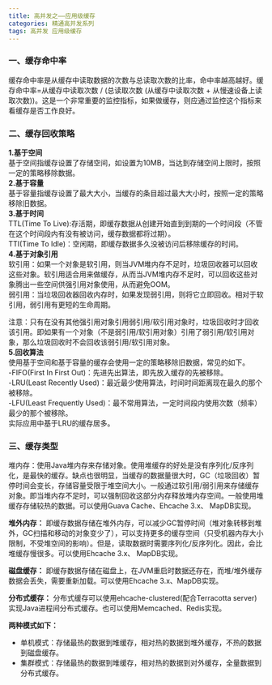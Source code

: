 ```yaml
---
title: 高并发之——应用级缓存
categories: 精通高并发系列
tags: 高并发 应用级缓存
---
```

### 一、缓存命中率

缓存命中率是从缓存中读取数据的次数与总读取次数的比率，命中率越高越好。缓存命中率=从缓存中读取次数 / (总读取次数 (从缓存中读取次数 +
从慢速设备上读取次数))。这是一个非常重要的监控指标，如果做缓存，则应通过监控这个指标来看缓存是否工作良好。

### 二、缓存回收策略

**1.基于空间**  
基于空间指缓存设置了存储空间，如设置为10MB，当达到存储空间上限时，按照一定的策略移除数据。  
 **2.基于容量**  
基于容量指缓存设置了最大大小，当缓存的条目超过最大大小时，按照一定的策略移除旧数据。  
 **3.基于时间**  
TTL(Time To Live):存活期，即缓存数据从创建开始直到到期的一个时间段（不管在这个时间段内有没有被访问，缓存数据都将过期）。  
TTI(Time To Idle)：空闲期，即缓存数据多久没被访问后移除缓存的时间。  
 **4.基于对象引用**  
软引用：如果一个对象是软引用，则当JVM堆内存不足时，垃圾回收器可以回收这些对象。软引用适合用来做缓存，从而当JVM堆内存不足时，可以回收这些对象腾出一些空间供强引用对象使用，从而避免OOM。  
弱引用：当垃圾回收器回收内存时，如果发现弱引用，则将它立即回收。相对于软引用，弱引用有更短的生命周期。

注意：只有在没有其他强引用对象引用弱引用/软引用对象时，垃圾回收时才回收该引用。即如果有一个对象（不是弱引用/软引用对象）引用了弱引用/软引用对象，那么垃圾回收时不会回收该弱引用/软引用对象。  
 **5.回收算法**  
使用基于空间和基于容量的缓存会使用一定的策略移除旧数据，常见的如下。  
-FIFO(First In First Out)：先进先出算法，即先放入缓存的先被移除。  
-LRU(Least Recently Used)：最近最少使用算法，时间时间距离现在最久的那个被移除。  
-LFU(Least Frequently Used)：最不常用算法，一定时间段内使用次数（频率）最少的那个被移除。  
实际应用中基于LRU的缓存居多。

### 三、缓存类型

堆内存：使用Java堆内存来存储对象。使用堆缓存的好处是没有序列化/反序列化，是最快的缓存。缺点也很明显，当缓存的数据量很大时，GC（垃圾回收）暂停时间会变长，存储容量受限于堆空间大小。一般通过软引用/弱引用来存储缓存对象。即当堆内存不足时，可以强制回收这部分内存释放堆内存空间。一般使用堆缓存存储较热的数据。可以使用Guava
Cache、Ehcache 3.x、 MapDB实现。

**堆外内存：**
即缓存数据存储在堆外内存，可以减少GC暂停时间（堆对象转移到堆外，GC扫描和移动的对象变少了），可以支持更多的缓存空间（只受机器内存大小限制，不受堆空间的影响）。但是，读取数据时需要序列化/反序列化。因此，会比堆缓存慢很多。可以使用Ehcache
3.x、 MapDB实现。

**磁盘缓存：** 即缓存数据存储在磁盘上，在JVM重启时数据还存在，而堆/堆外缓存数据会丢失，需要重新加载。可以使用Ehcache
3.x、MapDB实现。

**分布式缓存：** 分布式缓存可以使用ehcache-clustered(配合Terracotta
server)实现Java进程间分布式缓存。也可以使用Memcached、Redis实现。

**两种模式如下：**

  * 单机模式：存储最热的数据到堆缓存，相对热的数据到堆外缓存，不热的数据到磁盘缓存。
  * 集群模式：存储最热的数据到堆缓存，相对热的数据到对外缓存，全量数据到分布式缓存。

